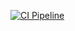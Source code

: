 [![CI Pipeline](https://github.com/Regina73G/ajs_tsc_new-types/actions/workflows/main.yml/badge.svg)](https://github.com/Regina73G/ajs_tsc_new-types/actions/workflows/main.yml)

